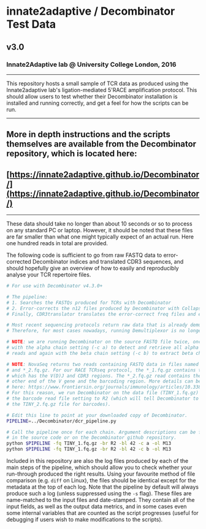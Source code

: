 # innate2adaptive / Decombinator Test Data

## v3.0

### Innate2Adaptive lab @ University College London, 2016

---

This repository hosts a small sample of TCR data as produced using the Innate2adaptive lab's ligation-mediated 5'RACE amplification protocol. This should allow users to test whether their Decombinator installation is installed and running correctly, and get a feel for how the scripts can be run.

---

## More in depth instructions and the scripts themselves are available from the Decombinator repository, which is located here:
## [https://innate2adaptive.github.io/Decombinator/](https://innate2adaptive.github.io/Decombinator/)

---

These data should take no longer than about 10 seconds or so to process on any standard PC or laptop.
However, it should be noted that these files are far smaller than what one might typically expect of an actual run.
Here one hundred reads in total are provided.

The following code is sufficient to go from raw FASTQ data to error-corrected Decombinator indices and translated CDR3 sequences, and should hopefully give an overview of how to easily and reproducibly analyse your TCR repertoire files.

```bash
# For use with Decombinator v4.3.0+

# The pipeline:
# 1. Searches the FASTQs produced for TCRs with Decombinator
# 2. Error-corrects the n12 files produced by Decombinator with Collapsinator
# Finally, CDR3translator translates the error-correct freq files and extracts their CDR3s

# Most recent sequencing protocols return raw data that is already demultiplexed.
# Therefore, for most cases nowadays, running Demultiplexor is no longer required.

# NOTE: we are running Decombinator on the source FASTQ file twice, once
# with the alpha chain setting (-c a) to detect and retrieve all alpha chain
# reads and again with the beta chain setting (-c b) to extract beta chain.

# NOTE: NovaSeq returns two reads containing FASTQ data in files named *_1.fq.gz, 
# and *_2.fq.gz. For our RACE TCRseq protocol, the *_1.fq.gz contains the 3'-5' read
# which has the V(D)J and CDR3 regions. The *_2.fq.gz read contains the 5'-3' read with the
# other end of the V gene and the barcoding region. More details can be found 
# here: https://www.frontiersin.org/journals/immunology/articles/10.3389/fimmu.2017.01267/full.
# For this reason, we run Decombinator on the data file (TINY_1.fq.gz) and set
# the barcode read file setting to R2 (which will tell Decombinator to look in
# the TINY_2.fq.gz file for barcodes).

# Edit this line to point at your downloaded copy of Decombinator.
PIPELINE=../Decombinator/dcr_pipeline.py

# Call the pipeline once for each chain. Argument descriptions can be found
# in the source code or on the Decombinator github repository.
python $PIPELINE -fq TINY_1.fq.gz -br R2 -bl 42 -c a -ol M13
python $PIPELINE -fq TINY_1.fq.gz -br R2 -bl 42 -c b -ol M13
```

Included in this repository are also the log files produced by each of the main steps of the pipeline, which should allow you to check whether your run-through produced the right results.
Using your favourite method of file comparison (e.g. `diff` on Linux), the files should be identical except for the metadata at the top of each log.
Note that the pipeline by default will always produce such a log (unless suppressed using the `-s` flag).
These files are name-matched to the input files and date-stamped.
They contain all of the input fields, as well as the output data metrics, and in some cases even some internal variables that are counted as the script progresses (useful for debugging if users wish to make modifications to the scripts).
